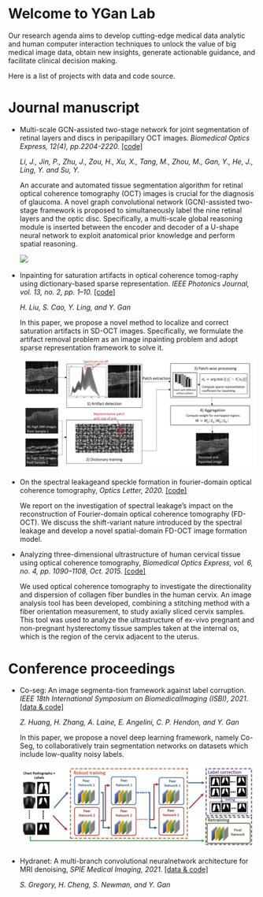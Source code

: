 # Welcome to YGan Lab

Our research agenda aims to develop cutting-edge medical data analytic and human computer interaction techniques to unlock the value of big medical image data, obtain new insights, generate actionable guidance, and facilitate clinical decision making. 

Here is a list of projects with data and code source.

# Journal manuscript

- Multi-scale GCN-assisted two-stage network for joint segmentation of retinal layers and discs in peripapillary OCT images. *Biomedical Optics Express, 12(4), pp.2204-2220.* [[code]](https://github.com/Jiaxuan-Li/MGU-Net)

    *Li, J., Jin, P., Zhu, J., Zou, H., Xu, X., Tang, M., Zhou, M., Gan, Y., He, J., Ling, Y. and Su, Y.*

    An accurate and automated tissue segmentation algorithm for retinal optical coherence tomography (OCT) images is crucial for the diagnosis of glaucoma. A novel graph convolutional network (GCN)-assisted two-stage framework is proposed to simultaneously label the nine retinal layers and the optic disc. Specifically, a multi-scale global reasoning module is inserted between the encoder and decoder of a U-shape neural network to exploit anatomical prior knowledge and perform spatial reasoning. 

    ![](https://raw.githubusercontent.com/Jiaxuan-Li/MGU-Net/main/figs/fig2.png)

- Inpainting for saturation artifacts in optical coherence tomog-raphy using dictionary-based sparse representation. *IEEE Photonics Journal, vol. 13, no. 2, pp. 1–10.* [[code]](https://github.com/YGanLab/OCT-Inpainting)

    *H. Liu, S. Cao, Y. Ling, and Y. Gan*

    In this paper, we propose a novel method to localize and correct saturation artifacts in SD-OCT images. Specifically, we formulate the artifact removal problem as an image inpainting problem and adopt sparse representation framework to solve it.

    ![](https://raw.githubusercontent.com/YGanLab/OCT-Inpainting/main/figs/1.JPG)

- On the spectral leakageand speckle formation in fourier-domain optical coherence tomography, *Optics Letter, 2020.* [[code]](https://github.com/MengyuanWang524/Super-resolution-OCT)

    We report on the investigation of spectral leakage’s impact on the reconstruction of Fourier-domain optical coherence tomography (FD-OCT). We discuss the shift-variant nature introduced by the spectral leakage and develop a novel spatial-domain FD-OCT image formation model. 

- Analyzing three-dimensional ultrastructure of human cervical tissue using optical coherence tomography, *Biomedical Optics Express, vol. 6, no. 4, pp. 1090–1108, Oct. 2015.* [[code]](https://academiccommons.columbia.edu/doi/10.7916/d8-dtb4-6j91)

    We used optical coherence tomography to investigate the directionality and dispersion of collagen fiber bundles in the human cervix. An image analysis tool has been developed, combining a stitching method with a fiber orientation measurement, to study axially sliced cervix samples. This tool was used to analyze the ultrastructure of ex-vivo pregnant and non-pregnant hysterectomy tissue samples taken at the internal os, which is the region of the cervix adjacent to the uterus. 

# Conference proceedings​

- Co-seg: An image segmenta-tion framework against label corruption. *IEEE 18th International Symposium on BiomedicalImaging (ISBI), 2021.* [[data & code]](https://github.com/yg2327/Co-Seg)

    *Z. Huang, H. Zhang, A. Laine, E. Angelini, C. P. Hendon, and Y. Gan*

    In this paper, we propose a novel deep learning framework, namely Co-Seg, to collaboratively train segmentation networks on datasets which include low-quality noisy labels.   

    ![](https://raw.githubusercontent.com/YGanLab/Software_data/main/figs/coseg.JPG)

- Hydranet: A multi-branch convolutional neuralnetwork architecture for MRI denoising, *SPIE Medical Imaging, 2021.* [[data & code]](https://github.com/stephenhgregory/HydraNet)

    *S. Gregory, H. Cheng, S. Newman, and Y. Gan*
